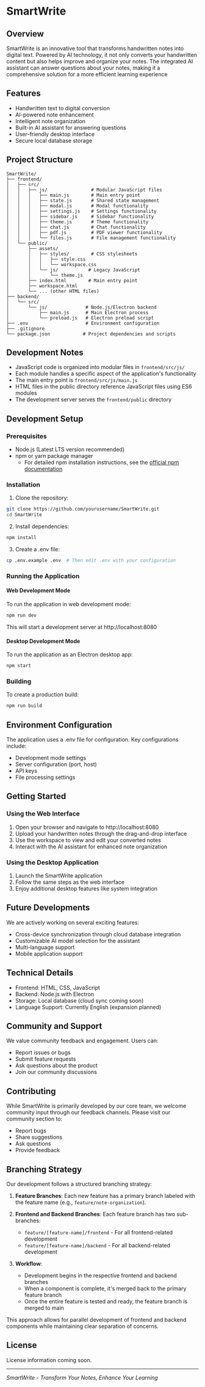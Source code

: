 # SmartWrite

## Overview
SmartWrite is an innovative tool that transforms handwritten notes into digital text. Powered by AI technology, it not only converts your handwritten content but also helps improve and organize your notes. The integrated AI assistant can answer questions about your notes, making it a comprehensive solution for a more efficient learning experience

## Features
- Handwritten text to digital conversion
- AI-powered note enhancement
- Intelligent note organization
- Built-in AI assistant for answering questions
- User-friendly desktop interface
- Secure local database storage

## Project Structure
```
SmartWrite/
├── frontend/
│   ├── src/
│   │   ├── js/                # Modular JavaScript files
│   │   │   ├── main.js        # Main entry point
│   │   │   ├── state.js       # Shared state management
│   │   │   ├── modal.js       # Modal functionality
│   │   │   ├── settings.js    # Settings functionality
│   │   │   ├── sidebar.js     # Sidebar functionality
│   │   │   ├── theme.js       # Theme functionality
│   │   │   ├── chat.js        # Chat functionality
│   │   │   ├── pdf.js         # PDF viewer functionality
│   │   │   └── files.js       # File management functionality
│   └── public/
│       ├── assets/
│       │   ├── styles/        # CSS stylesheets
│       │   │   ├── style.css
│       │   │   └── workspace.css
│       │   └── js/           # Legacy JavaScript
│       │       └── theme.js
│       ├── index.html        # Main entry point
│       ├── workspace.html
│       └── ... (other HTML files)
├── backend/
│   └── src/
│       └── js/              # Node.js/Electron backend
│           ├── main.js      # Main Electron process
│           └── preload.js   # Electron preload script
├── .env                     # Environment configuration
├── .gitignore
└── package.json            # Project dependencies and scripts
```

## Development Notes
- JavaScript code is organized into modular files in `frontend/src/js/`
- Each module handles a specific aspect of the application's functionality
- The main entry point is `frontend/src/js/main.js`
- HTML files in the public directory reference JavaScript files using ES6 modules
- The development server serves the `frontend/public` directory

## Development Setup

### Prerequisites
- Node.js (Latest LTS version recommended)
- npm or yarn package manager
  - For detailed npm installation instructions, see the [official npm documentation](https://docs.npmjs.com/downloading-and-installing-node-js-and-npm)

### Installation
1. Clone the repository:
```bash
git clone https://github.com/yourusername/SmartWrite.git
cd SmartWrite
```

2. Install dependencies:
```bash
npm install
```

3. Create a .env file:
```bash
cp .env.example .env  # Then edit .env with your configuration
```

### Running the Application

#### Web Development Mode
To run the application in web development mode:
```bash
npm run dev
```
This will start a development server at http://localhost:8080

#### Desktop Development Mode
To run the application as an Electron desktop app:
```bash
npm start
```

### Building
To create a production build:
```bash
npm run build
```

## Environment Configuration
The application uses a .env file for configuration. Key configurations include:
- Development mode settings
- Server configuration (port, host)
- API keys
- File processing settings

## Getting Started

### Using the Web Interface
1. Open your browser and navigate to http://localhost:8080
2. Upload your handwritten notes through the drag-and-drop interface
3. Use the workspace to view and edit your converted notes
4. Interact with the AI assistant for enhanced note organization

### Using the Desktop Application
1. Launch the SmartWrite application
2. Follow the same steps as the web interface
3. Enjoy additional desktop features like system integration

## Future Developments
We are actively working on several exciting features:
- Cross-device synchronization through cloud database integration
- Customizable AI model selection for the assistant
- Multi-language support
- Mobile application support

## Technical Details
- Frontend: HTML, CSS, JavaScript
- Backend: Node.js with Electron
- Storage: Local database (cloud sync coming soon)
- Language Support: Currently English (expansion planned)

## Community and Support
We value community feedback and engagement. Users can:
- Report issues or bugs
- Submit feature requests
- Ask questions about the product
- Join our community discussions

## Contributing
While SmartWrite is primarily developed by our core team, we welcome community input through our feedback channels. Please visit our community section to:
- Report bugs
- Share suggestions
- Ask questions
- Provide feedback

## Branching Strategy
Our development follows a structured branching strategy:

1. **Feature Branches**: Each new feature has a primary branch labeled with the feature name (e.g., `feature/note-organization`).

2. **Frontend and Backend Branches**: Each feature branch has two sub-branches:
   - `feature/[feature-name]/frontend` - For all frontend-related development
   - `feature/[feature-name]/backend` - For all backend-related development

3. **Workflow**:
   - Development begins in the respective frontend and backend branches
   - When a component is complete, it's merged back to the primary feature branch
   - Once the entire feature is tested and ready, the feature branch is merged to main

This approach allows for parallel development of frontend and backend components while maintaining clear separation of concerns.

## License
License information coming soon.

---
*SmartWrite - Transform Your Notes, Enhance Your Learning*